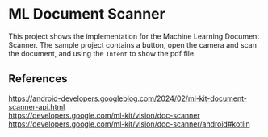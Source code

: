 # ML Document Scanner
This project shows the implementation for the Machine Learning Document Scanner. The sample project contains a button, open the camera and scan the document, and using the `Intent` to show the pdf file.

## References
https://android-developers.googleblog.com/2024/02/ml-kit-document-scanner-api.html <br />
https://developers.google.com/ml-kit/vision/doc-scanner <br />
https://developers.google.com/ml-kit/vision/doc-scanner/android#kotlin <br />